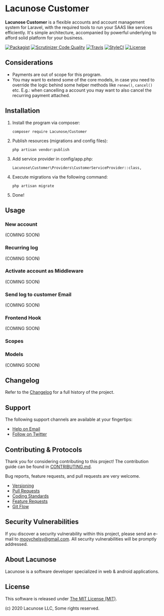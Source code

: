 # Lacunose Customer

**Lacunose Customer** is a flexible accounts and account management system for Laravel, with the required tools to run your SAAS like services efficiently. It's simple architecture, accompanied by powerful underlying to afford solid platform for your business.

[![Packagist](https://img.shields.io/packagist/v/chelsymooy/laravel-accounts.svg?label=Packagist&style=flat-square)](https://packagist.com/orgs/Lacunose/programs/2673530)
[![Scrutinizer Code Quality](https://img.shields.io/scrutinizer/g/chelsymooy/laravel-accounts.svg?label=Scrutinizer&style=flat-square)](#)
[![Travis](https://img.shields.io/travis/chelsymooy/laravel-accounts.svg?label=TravisCI&style=flat-square)](#)
[![StyleCI](https://styleci.io/repos/93313402/shield)](#)
[![License](https://img.shields.io/packagist/l/chelsymooy/laravel-accounts.svg?label=License&style=flat-square)](#)


## Considerations

- Payments are out of scope for this program.
- You may want to extend some of the core models, in case you need to override the logic behind some helper methods like `renew()`, `cancel()` etc. E.g.: when cancelling a account you may want to also cancel the recurring payment attached.


## Installation

1. Install the program via composer:
    ```shell
    composer require Lacunose/Customer
    ```

2. Publish resources (migrations and config files):
    ```shell
    php artisan vendor:publish
    ```

3. Add service provider in config/app.php:
    ```shell
    Lacunose\Customer\Providers\CustomerServiceProvider::class,
    ```

4. Execute migrations via the following command:
    ```shell
    php artisan migrate
    ```

5. Done!


## Usage

### New account

(COMING SOON)

### Recurring log

(COMING SOON)

### Activate account as Middleware

(COMING SOON)

### Send log to customer Email

(COMING SOON)

### Frontend Hook

(COMING SOON)

### Scopes

### Models

(COMING SOON)

## Changelog

Refer to the [Changelog](CHANGELOG.md) for a full history of the project.


## Support

The following support channels are available at your fingertips:

- [Help on Email](mailto:mooychelsy@gmail.com)
- [Follow on Twitter](https://twitter.com/cmooy)


## Contributing & Protocols

Thank you for considering contributing to this project! The contribution guide can be found in [CONTRIBUTING.md](CONTRIBUTING.md).

Bug reports, feature requests, and pull requests are very welcome.

- [Versioning](CONTRIBUTING.md#versioning)
- [Pull Requests](CONTRIBUTING.md#pull-requests)
- [Coding Standards](CONTRIBUTING.md#coding-standards)
- [Feature Requests](CONTRIBUTING.md#feature-requests)
- [Git Flow](CONTRIBUTING.md#git-flow)


## Security Vulnerabilities

If you discover a security vulnerability within this project, please send an e-mail to [mooychelsy@gmail.com](mooychelsy@gmail.com). All security vulnerabilities will be promptly addressed.


## About Lacunose

Lacunose is a software developer specialized in web & android applications.


## License

This software is released under [The MIT License (MIT)](LICENSE).

(c) 2020 Lacunose LLC, Some rights reserved.
